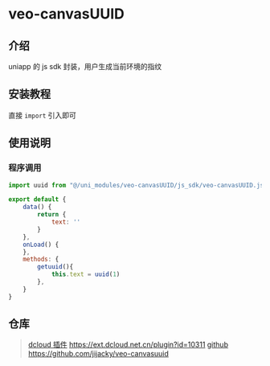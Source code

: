 # veo-canvasUUID

## 介绍
uniapp 的 js sdk 封装，用户生成当前环境的指纹

## 安装教程
直接 `import` 引入即可

## 使用说明

### 程序调用

```javascript
import uuid from "@/uni_modules/veo-canvasUUID/js_sdk/veo-canvasUUID.js"

export default {
	data() {
		return {
            text: ''
		}
	},
	onLoad() {
	},
	methods: {
        getuuid(){
            this.text = uuid(1)
        },
	}
}
```

    
## 仓库
> [dcloud 插件](https://ext.dcloud.net.cn/plugin?id=10311) https://ext.dcloud.net.cn/plugin?id=10311
> [github](https://github.com/jijacky/veo-canvasuuid) https://github.com/jijacky/veo-canvasuuid
